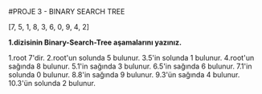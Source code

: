 #PROJE 3 - BINARY SEARCH TREE

[7, 5, 1, 8, 3, 6, 0, 9, 4, 2] 

**1.dizisinin Binary-Search-Tree aşamalarını yazınız.**

1.root 7'dir. 
2.root'un solunda 5 bulunur.
3.5'in solunda 1 bulunur.
4.root'un sağında 8 bulunur.
5.1'in sağında 3 bulunur.
6.5'in sağında 6 bulunur.
7.1'in solunda 0 bulunur.
8.8'in sağında 9 bulunur.
9.3'ün sağında 4 bulunur.
10.3'ün solunda 2 bulunur.
